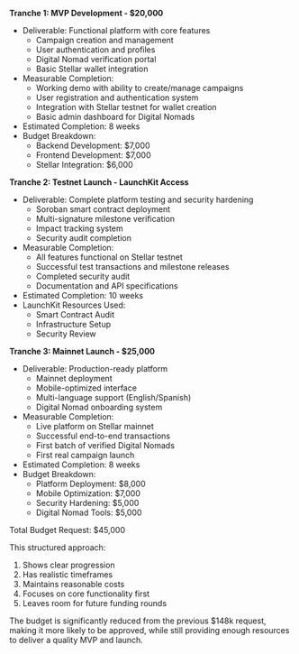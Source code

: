 **Tranche 1: MVP Development - $20,000**
- Deliverable: Functional platform with core features
  * Campaign creation and management
  * User authentication and profiles
  * Digital Nomad verification portal
  * Basic Stellar wallet integration
- Measurable Completion:
  * Working demo with ability to create/manage campaigns
  * User registration and authentication system
  * Integration with Stellar testnet for wallet creation
  * Basic admin dashboard for Digital Nomads
- Estimated Completion: 8 weeks
- Budget Breakdown:
  * Backend Development: $7,000
  * Frontend Development: $7,000
  * Stellar Integration: $6,000

**Tranche 2: Testnet Launch - LaunchKit Access**
- Deliverable: Complete platform testing and security hardening
  * Soroban smart contract deployment
  * Multi-signature milestone verification
  * Impact tracking system
  * Security audit completion
- Measurable Completion:
  * All features functional on Stellar testnet
  * Successful test transactions and milestone releases
  * Completed security audit
  * Documentation and API specifications
- Estimated Completion: 10 weeks
- LaunchKit Resources Used:
  * Smart Contract Audit
  * Infrastructure Setup
  * Security Review

**Tranche 3: Mainnet Launch - $25,000**
- Deliverable: Production-ready platform
  * Mainnet deployment
  * Mobile-optimized interface
  * Multi-language support (English/Spanish)
  * Digital Nomad onboarding system
- Measurable Completion:
  * Live platform on Stellar mainnet
  * Successful end-to-end transactions
  * First batch of verified Digital Nomads
  * First real campaign launch
- Estimated Completion: 8 weeks
- Budget Breakdown:
  * Platform Deployment: $8,000
  * Mobile Optimization: $7,000
  * Security Hardening: $5,000
  * Digital Nomad Tools: $5,000

Total Budget Request: $45,000

This structured approach:
1. Shows clear progression
2. Has realistic timeframes
3. Maintains reasonable costs
4. Focuses on core functionality first
5. Leaves room for future funding rounds

The budget is significantly reduced from the previous $148k request, making it more likely to be approved, while still providing enough resources to deliver a quality MVP and launch.
